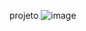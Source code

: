 

projeto
![image](https://user-images.githubusercontent.com/47305804/214835998-8e8abe41-269f-4f93-8c7e-9acd416aa2cf.png)

